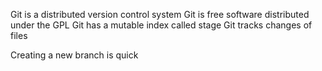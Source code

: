 Git is a distributed version control system
Git is free software distributed under the GPL
Git has a mutable index called stage
Git tracks changes of files

Creating a new branch is quick
